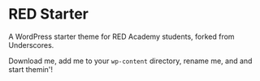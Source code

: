 # RED Starter

A WordPress starter theme for RED Academy students, forked from Underscores.

Download me, add me to your `wp-content` directory, rename me, and and start themin'!
